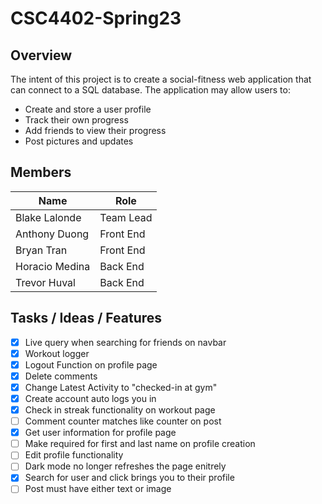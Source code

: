 # CSC4402-Spring23

## Overview

The intent of this project is to create a social-fitness web application that can connect to a SQL database. The application may allow users to:

- Create and store a user profile
- Track their own progress
- Add friends to view their progress
- Post pictures and updates

## Members

| Name           | Role      |
| -------------- | --------- |
| Blake Lalonde  | Team Lead |
| Anthony Duong  | Front End |
| Bryan Tran     | Front End |
| Horacio Medina | Back End  |
| Trevor Huval   | Back End  |

## Tasks / Ideas / Features

- [x] Live query when searching for friends on navbar
- [x] Workout logger
- [x] Logout Function on profile page
- [x] Delete comments
- [x] Change Latest Activity to "checked-in at gym"
- [x] Create account auto logs you in
- [x] Check in streak functionality on workout page
- [ ] Comment counter matches like counter on post
- [x] Get user information for profile page
- [ ] Make required for first and last name on profile creation
- [ ] Edit profile functionality
- [ ] Dark mode no longer refreshes the page enitrely
- [x] Search for user and click brings you to their profile
- [ ] Post must have either text or image

